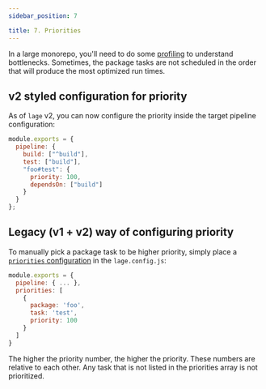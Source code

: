 ```yaml
---
sidebar_position: 7

title: 7. Priorities
---
```


In a large monorepo, you'll need to do some [profiling](./profile.md) to understand bottlenecks. Sometimes, the package tasks are not scheduled in the order that will produce the most optimized run times.

## v2 styled configuration for priority

As of `lage` v2, you can now configure the priority inside the target pipeline configuration:

```js
module.exports = {
  pipeline: {
    build: ["^build"],
    test: ["build"],
    "foo#test": {
      priority: 100,
      dependsOn: ["build"]
    }
  }
};
```

## Legacy (v1 + v2) way of configuring priority

To manually pick a package task to be higher priority, simply place a [`priorities` configuration](../Reference/config.md) in the `lage.config.js`:

```js
module.exports = {
  pipeline: { ... },
  priorities: [
    {
      package: 'foo',
      task: 'test',
      priority: 100
    }
  ]
}
```

The higher the priority number, the higher the priority. These numbers are relative to each other. Any task that is not listed in the priorities array is not prioritized.
